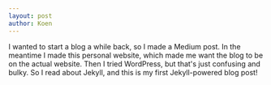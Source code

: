 ```yaml
---
layout: post
author: Koen
---
```

I wanted to start a blog a while back, so I made a Medium post. In the meantime I made this personal website, which made me want the blog to be on the actual website. Then I tried WordPress, but that's just confusing and bulky. So I read about Jekyll, and this is my first Jekyll-powered blog post!
